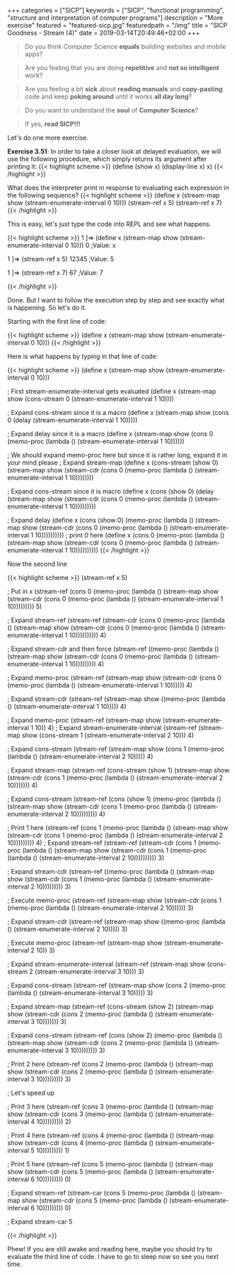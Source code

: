 +++
categories = ["SICP"]
keywords = ["SICP", "functional programming", "structure and interpretation of computer programs"]
description = "More exercise"
featured = "featured-sicp.jpg"
featuredpath = "/img"
title = "SICP Goodness - Stream (4)"
date = 2019-03-14T20:49:46+02:00
+++

>Do you think Computer Science **equals** building websites and mobile apps? 

>Are you feeling that you are doing **repetitive** and **not so intelligent** work?

>Are you feeling a bit **sick** about **reading manuals** and **copy-pasting** code and keep **poking around** until it works **all day long**? 

>Do you want to understand the **soul** of **Computer Science**?

>If yes, **read SICP!!!**

Let's do one more exercise.

**Exercise 3.51**: In order to take a closer look at delayed evaluation, we will use the following procedure, which simply returns its argument after printing it:
{{< highlight scheme >}}
(define (show x)
  (display-line x)
  x)
{{< /highlight >}}

What does the interpreter print in response to evaluating each expression in the following sequence?
{{< highlight scheme >}}
(define x 
  (stream-map 
   show 
   (stream-enumerate-interval 0 10)))
(stream-ref x 5)
(stream-ref x 7)
{{< /highlight >}}

This is easy, let's just type the code into REPL and see what happens.




{{< highlight scheme >}}
1 ]=> (define x (stream-map show (stream-enumerate-interval 0 10)))
0
;Value: x

1 ]=> (stream-ref x 5)
12345
;Value: 5

1 ]=> (stream-ref x 7)
67
;Value: 7

{{< /highlight >}}

Done. But I want to follow the execution step by step and see exactly what is happening. So let's do it.

Starting with the first line of code:

{{< highlight scheme >}}
(define x (stream-map show (stream-enumerate-interval 0 10)))
{{< /highlight >}}

Here is what happens by typing in that line of code:

{{< highlight scheme >}}
(define x (stream-map show (stream-enumerate-interval 0 10)))

; First stream-enumerate-interval gets evaluated
(define x (stream-map 
            show 
            (cons-stream 
              0 
              (stream-enumerate-interval 1 10))))

; Expand cons-stream since it is a macro
(define x (stream-map 
            show 
            (cons 
              0 
              (delay (stream-enumerate-interval 1 10)))))

; Expand delay since it is a macro
(define x (stream-map 
            show 
            (cons 
              0 
              (memo-proc (lambda () (stream-enumerate-interval 1 10))))))

; We should expand memo-proc here but since it is rather long, expand it in your mind please
; Expand stream-map
(define x (cons-stream 
            (show 0) 
            (stream-map 
              show 
              (stream-cdr 
                (cons 
                  0 
                  (memo-proc (lambda () (stream-enumerate-interval 1 10))))))))

; Expand cons-stream since it is macro
(define x (cons 
            (show 0) 
            (delay (stream-map 
                     show 
                     (stream-cdr (cons 
                                   0 
                                   (memo-proc (lambda () (stream-enumerate-interval 1 10)))))))))

; Expand delay
(define x (cons
            (show 0) 
            (memo-proc (lambda () 
                         (stream-map 
                           show 
                           (stream-cdr (cons 
                                         0 
                                         (memo-proc (lambda () (stream-enumerate-interval 1 10))))))))))
; print 0 here
(define x (cons
            0
            (memo-proc (lambda () 
                         (stream-map 
                           show 
                           (stream-cdr (cons 
                                         0 
                                         (memo-proc (lambda () (stream-enumerate-interval 1 10))))))))))
{{< /highlight >}}

Now the second line

{{< highlight scheme >}}
(stream-ref x 5)

; Put in x
(stream-ref (cons
              0
              (memo-proc (lambda () 
                           (stream-map 
                             show 
                             (stream-cdr (cons 
                                           0 
                                           (memo-proc (lambda () (stream-enumerate-interval 1 10)))))))))
            5)

; Expand stream-ref
(stream-ref (stream-cdr (cons
                          0
                          (memo-proc (lambda () 
                                       (stream-map 
                                         show 
                                         (stream-cdr (cons 
                                                       0 
                                                       (memo-proc (lambda () (stream-enumerate-interval 1 10))))))))))
            4)

; Expand stream-cdr and then force
(stream-ref ((memo-proc (lambda () 
                          (stream-map 
                            show 
                            (stream-cdr (cons 
                                          0 
                                          (memo-proc (lambda () (stream-enumerate-interval 1 10)))))))))
            4)

; Expand memo-proc
(stream-ref (stream-map 
              show 
              (stream-cdr (cons 
                            0 
                            (memo-proc (lambda () (stream-enumerate-interval 1 10))))))
            4)
            
; Expand stream-cdr
(stream-ref (stream-map 
              show 
              ((memo-proc (lambda () (stream-enumerate-interval 1 10)))))
            4)
            
; Expand memo-proc
(stream-ref (stream-map 
              show 
              (stream-enumerate-interval 1 10))
            4)
; Expand stream-enumerate-interval
(stream-ref (stream-map 
              show
              (cons-stream 1 (stream-enumerate-interval 2 10)))
            4)
            
; Expand cons-stream
(stream-ref (stream-map 
              show
              (cons 1 (memo-proc (lambda () (stream-enumerate-interval 2 10)))))
            4)

; Expand stream-map
(stream-ref (cons-stream 
              (show 1) 
              (stream-map 
                show 
                (stream-cdr (cons 1 (memo-proc (lambda () (stream-enumerate-interval 2 10)))))))
            4)
            
; Expand cons-stream
(stream-ref (cons 
              (show 1)
              (memo-proc (lambda () (stream-map 
                                      show 
                                      (stream-cdr (cons 
                                                    1 
                                                    (memo-proc (lambda () (stream-enumerate-interval 2 10)))))))))
            4)
            
; Print 1 here
(stream-ref (cons 
              1
              (memo-proc (lambda () (stream-map 
                                      show 
                                      (stream-cdr (cons 
                                                    1 
                                                    (memo-proc (lambda () (stream-enumerate-interval 2 10)))))))))
            4)
; Expand stream-ref
(stream-ref (stream-cdr (cons 
                          1
                          (memo-proc (lambda () (stream-map 
                                                  show 
                                                  (stream-cdr (cons 
                                                                1 
                                                                (memo-proc (lambda () (stream-enumerate-interval 2 10))))))))))
            3)
            
; Expand stream-cdr
(stream-ref ((memo-proc (lambda () (stream-map 
                                     show 
                                     (stream-cdr (cons 
                                                   1 
                                                   (memo-proc (lambda () (stream-enumerate-interval 2 10)))))))))
            3)

; Execute memo-proc
(stream-ref (stream-map 
              show 
              (stream-cdr (cons 
                            1 
                            (memo-proc (lambda () (stream-enumerate-interval 2 10))))))
            3)
            
; Expand stream-cdr
(stream-ref (stream-map 
              show 
              ((memo-proc (lambda () (stream-enumerate-interval 2 10)))))
            3)
            
; Execute memo-proc
(stream-ref (stream-map 
              show 
              (stream-enumerate-interval 2 10))
            3)

; Expand stream-enumerate-interval
(stream-ref (stream-map 
              show 
              (cons-stream 2 (stream-enumerate-interval 3 10)))
            3)

; Expand cons-stream
(stream-ref (stream-map 
              show 
              (cons 2 (memo-proc (lambda () (stream-enumerate-interval 3 10)))))
            3)

; Expand stream-map
(stream-ref (cons-stream 
              (show 2) 
              (stream-map 
                show 
                (stream-cdr (cons 
                              2 
                              (memo-proc (lambda () (stream-enumerate-interval 3 10)))))))
            3)

; Expand cons-stream
(stream-ref (cons 
              (show 2) 
              (memo-proc (lambda () (stream-map 
                                      show 
                                      (stream-cdr (cons 
                                                    2 
                                                    (memo-proc (lambda () (stream-enumerate-interval 3 10)))))))))
            3)

; Print 2 here
(stream-ref (cons 
              2
              (memo-proc (lambda () (stream-map 
                                      show 
                                      (stream-cdr (cons 
                                                    2 
                                                    (memo-proc (lambda () (stream-enumerate-interval 3 10)))))))))
            3)

; Let's speed up

; Print 3 here
(stream-ref (cons 
              3
              (memo-proc (lambda () (stream-map 
                                      show 
                                      (stream-cdr (cons 
                                                    3 
                                                    (memo-proc (lambda () (stream-enumerate-interval 4 10)))))))))
            2)

; Print 4 here
(stream-ref (cons 
              4
              (memo-proc (lambda () (stream-map 
                                      show 
                                      (stream-cdr (cons 
                                                    4 
                                                    (memo-proc (lambda () (stream-enumerate-interval 5 10)))))))))
            1)
            
; Print 5 here
(stream-ref (cons 
              5
              (memo-proc (lambda () (stream-map 
                                      show 
                                      (stream-cdr (cons 
                                                    5
                                                    (memo-proc (lambda () (stream-enumerate-interval 6 10)))))))))
            0)

; Expand stream-ref
(stream-car (cons 
              5
              (memo-proc (lambda () (stream-map 
                                      show 
                                      (stream-cdr (cons 
                                                    5
                                                    (memo-proc (lambda () (stream-enumerate-interval 6 10)))))))))
            0)
            
; Expand stream-car
5

{{< /highlight >}}

Phew! If you are still awake and reading here, maybe you should try to evaluate the third line of code. I have to go to sleep now so see you next time.
